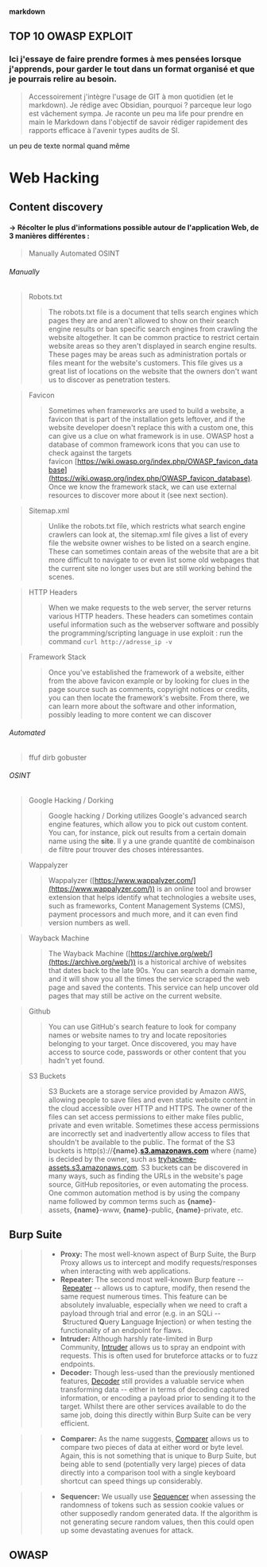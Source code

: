 **markdown**

## TOP 10 OWASP EXPLOIT
### Ici j'essaye de faire prendre formes à mes pensées lorsque j'apprends, pour garder le tout dans un format organisé et que je pourrais relire au besoin.
> Accessoirement j'intègre l'usage de GIT à mon quotidien (et le markdown).
> Je rédige avec Obsidian, pourquoi ? parceque leur logo est vâchement sympa.
> Je raconte un peu ma life pour prendre en main le Markdown dans l'objectif de savoir rédiger rapidement des rapports efficace à l'avenir types audits de SI.


un peu de texte normal quand même

# Web Hacking

## Content discovery
#### -> Récolter le plus d'informations possible autour de l'application Web, de 3 manières différentes :

> Manually
> Automated
> OSINT

###### Manually

> Robots.txt
>> The robots.txt file is a document that tells search engines which pages they are and aren't allowed to show on their search engine results or ban specific search engines from crawling the website altogether. It can be common practice to restrict certain website areas so they aren't displayed in search engine results. These pages may be areas such as administration portals or files meant for the website's customers. This file gives us a great list of locations on the website that the owners don't want us to discover as penetration testers.

> Favicon
>> Sometimes when frameworks are used to build a website, a favicon that is part of the installation gets leftover, and if the website developer doesn't replace this with a custom one, this can give us a clue on what framework is in use. OWASP host a database of common framework icons that you can use to check against the targets favicon [https://wiki.owasp.org/index.php/OWASP_favicon_database](https://wiki.owasp.org/index.php/OWASP_favicon_database). Once we know the framework stack, we can use external resources to discover more about it (see next section).

> Sitemap.xml
>> Unlike the robots.txt file, which restricts what search engine crawlers can look at, the sitemap.xml file gives a list of every file the website owner wishes to be listed on a search engine. These can sometimes contain areas of the website that are a bit more difficult to navigate to or even list some old webpages that the current site no longer uses but are still working behind the scenes.

> HTTP Headers
>> When we make requests to the web server, the server returns various HTTP headers. These headers can sometimes contain useful information such as the webserver software and possibly the programming/scripting language in use
>> exploit : run the command ``` curl http://adresse_ip -v ```

> Framework Stack
>> Once you've established the framework of a website, either from the above favicon example or by looking for clues in the page source such as comments, copyright notices or credits, you can then locate the framework's website. From there, we can learn more about the software and other information, possibly leading to more content we can discover

###### Automated

> ffuf
> dirb
> gobuster

###### OSINT

> Google Hacking / Dorking
>> Google hacking / Dorking utilizes Google's advanced search engine features, which allow you to pick out custom content. You can, for instance, pick out results from a certain domain name using the **site**. Il y a une grande quantité de combinaison de filtre pour trouver des choses intéressantes.

> Wappalyzer
>> Wappalyzer ([https://www.wappalyzer.com/](https://www.wappalyzer.com/)) is an online tool and browser extension that helps identify what technologies a website uses, such as frameworks, Content Management Systems (CMS), payment processors and much more, and it can even find version numbers as well.

> Wayback Machine
>> The Wayback Machine ([https://archive.org/web/](https://archive.org/web/)) is a historical archive of websites that dates back to the late 90s. You can search a domain name, and it will show you all the times the service scraped the web page and saved the contents. This service can help uncover old pages that may still be active on the current website.

> Github
>> You can use GitHub's search feature to look for company names or website names to try and locate repositories belonging to your target. Once discovered, you may have access to source code, passwords or other content that you hadn't yet found.

> S3 Buckets
>> S3 Buckets are a storage service provided by Amazon AWS, allowing people to save files and even static website content in the cloud accessible over HTTP and HTTPS. The owner of the files can set access permissions to either make files public, private and even writable. Sometimes these access permissions are incorrectly set and inadvertently allow access to files that shouldn't be available to the public. The format of the S3 buckets is http(s)://**{name}.**[**s3.amazonaws.com**](http://s3.amazonaws.com/) where {name} is decided by the owner, such as [tryhackme-assets.s3.amazonaws.com](http://tryhackme-assets.s3.amazonaws.com/). S3 buckets can be discovered in many ways, such as finding the URLs in the website's page source, GitHub repositories, or even automating the process. One common automation method is by using the company name followed by common terms such as **{name}**-assets, **{name}**-www, **{name}**-public, **{name}**-private, etc.

## Burp Suite

>> -   **Proxy:** The most well-known aspect of Burp Suite, the Burp Proxy allows us to intercept and modify requests/responses when interacting with web applications.
>> -   **Repeater:** The second most well-known Burp feature -- [Repeater](https://tryhackme.com/room/burpsuiterepeater) -- allows us to capture, modify, then resend the same request numerous times. This feature can be absolutely invaluable, especially when we need to craft a payload through trial and error (e.g. in an SQLi -- **S**tructured **Q**uery **L**anguage **I**njection) or when testing the functionality of an endpoint for flaws.
>> -   **Intruder:** Although harshly rate-limited in Burp Community, [Intruder](https://tryhackme.com/room/burpsuiteintruder) allows us to spray an endpoint with requests. This is often used for bruteforce attacks or to fuzz endpoints.
>> -   **Decoder:** Though less-used than the previously mentioned features, [Decoder](https://tryhackme.com/room/burpsuiteom) still provides a valuable service when transforming data -- either in terms of decoding captured information, or encoding a payload prior to sending it to the target. Whilst there are other services available to do the same job, doing this directly within Burp Suite can be very efficient.  
    
>> -   **Comparer:** As the name suggests, [Comparer](https://tryhackme.com/room/burpsuiteom) allows us to compare two pieces of data at either word or byte level. Again, this is not something that is unique to Burp Suite, but being able to send (potentially very large) pieces of data directly into a comparison tool with a single keyboard shortcut can speed things up considerably.  
    
>> -   **Sequencer:** We usually use [Sequencer](https://tryhackme.com/room/burpsuiteom) when assessing the randomness of tokens such as session cookie values or other supposedly random generated data. If the algorithm is not generating secure random values, then this could open up some devastating avenues for attack.

## OWASP


